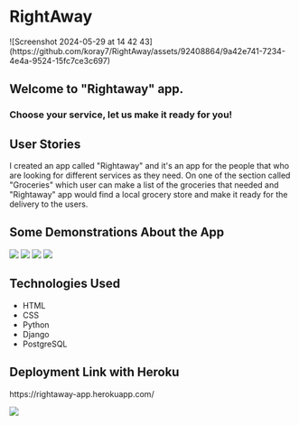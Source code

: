 <h1>RightAway</h1>![Screenshot 2024-05-29 at 14 42 43](https://github.com/koray7/RightAway/assets/92408864/9a42e741-7234-4e4a-9524-15fc7ce3c697)

<h2>Welcome to "Rightaway" app.</h2>
<h3>Choose your service, let us make it ready for you!</h3>

<h2>User Stories</h2>
<p>
I created an app called "Rightaway" and it's an app for the people that who are looking for different services as they need. On one of the section called "Groceries" which user can make a list of the groceries that needed and "Rightaway" app would find a local grocery store and make it ready for the delivery to the users. 
</p>

<h2>Some Demonstrations About the App</h2>

![](images/Main-Page.png)
![](images/Groceries.png)
![](images/Check-out-page.png)
![](images/confirmed.png)

<h2>Technologies Used</h2>
<ul>
<li>HTML</li>
<li>CSS</li>
<li>Python</li>
<li>Django</li>
<li>PostgreSQL</li>
</ul>

<h2>Deployment Link with Heroku</h2>
https://rightaway-app.herokuapp.com/


![](images/WireFrame.png)
